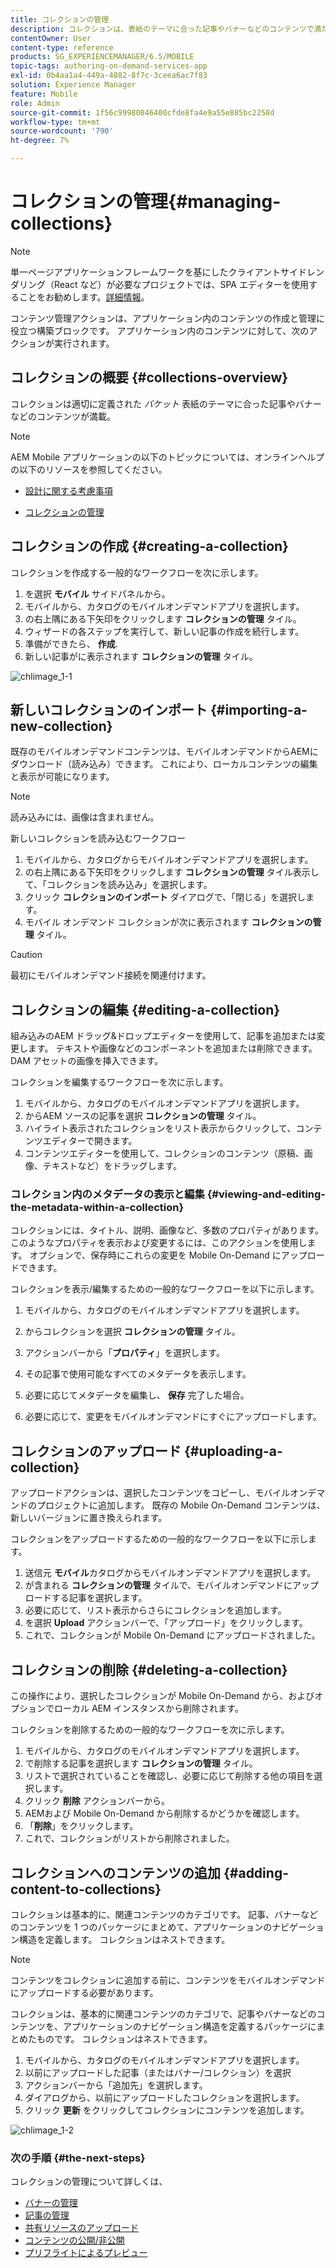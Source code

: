 ```yaml
---
title: コレクションの管理
description: コレクションは、表紙のテーマに合った記事やバナーなどのコンテンツで満たされた、明確に定義されたバケットを表します。 このページでは、この機能について詳しく見ていきます。
contentOwner: User
content-type: reference
products: SG_EXPERIENCEMANAGER/6.5/MOBILE
topic-tags: authoring-on-demand-services-app
exl-id: 0b4aa1a4-449a-4882-8f7c-3ceea6ac7f83
solution: Experience Manager
feature: Mobile
role: Admin
source-git-commit: 1f56c99980846400cfde8fa4e9a55e885bc2258d
workflow-type: tm+mt
source-wordcount: '790'
ht-degree: 7%

---
```


# コレクションの管理{#managing-collections}

>[!NOTE]
>
>単一ページアプリケーションフレームワークを基にしたクライアントサイドレンダリング（React など）が必要なプロジェクトでは、SPA エディターを使用することをお勧めします。[詳細情報](/help/sites-developing/spa-overview.md)。

コンテンツ管理アクションは、アプリケーション内のコンテンツの作成と管理に役立つ構築ブロックです。 アプリケーション内のコンテンツに対して、次のアクションが実行されます。

## コレクションの概要 {#collections-overview}

コレクションは適切に定義された *バケット* 表紙のテーマに合った記事やバナーなどのコンテンツが満載。

>[!NOTE]
>
>AEM Mobile アプリケーションの以下のトピックについては、オンラインヘルプの以下のリソースを参照してください。
>
>* [設計に関する考慮事項](https://helpx.adobe.com/digital-publishing-solution/help/design-app.html)
>
>* [コレクションの管理](https://helpx.adobe.com/digital-publishing-solution/help/creating-collections.html)
>

## コレクションの作成 {#creating-a-collection}

コレクションを作成する一般的なワークフローを次に示します。

1. を選択 **モバイル** サイドパネルから。
1. モバイルから、カタログのモバイルオンデマンドアプリを選択します。
1. の右上隅にある下矢印をクリックします **コレクションの管理** タイル。
1. ウィザードの各ステップを実行して、新しい記事の作成を続行します。
1. 準備ができたら、 **作成**.
1. 新しい記事がに表示されます **コレクションの管理** タイル。

![chlimage_1-1](assets/chlimage_1-1.gif)

## 新しいコレクションのインポート {#importing-a-new-collection}

既存のモバイルオンデマンドコンテンツは、モバイルオンデマンドからAEMにダウンロード（読み込み）できます。 これにより、ローカルコンテンツの編集と表示が可能になります。

>[!NOTE]
>
>読み込みには、画像は含まれません。

新しいコレクションを読み込むワークフロー

1. モバイルから、カタログからモバイルオンデマンドアプリを選択します。
1. の右上隅にある下矢印をクリックします **コレクションの管理** タイル表示して、「コレクションを読み込み」を選択します。
1. クリック **コレクションのインポート** ダイアログで、「閉じる」を選択します。
1. モバイル オンデマンド コレクションが次に表示されます **コレクションの管理** タイル。

>[!CAUTION]
>
>最初にモバイルオンデマンド接続を関連付けます。

## コレクションの編集 {#editing-a-collection}

組み込みのAEM ドラッグ&amp;ドロップエディターを使用して、記事を追加または変更します。 テキストや画像などのコンポーネントを追加または削除できます。 DAM アセットの画像を挿入できます。

コレクションを編集するワークフローを次に示します。

1. モバイルから、カタログのモバイルオンデマンドアプリを選択します。
1. からAEM ソースの記事を選択 **コレクションの管理** タイル。
1. ハイライト表示されたコレクションをリスト表示からクリックして、コンテンツエディターで開きます。
1. コンテンツエディターを使用して、コレクションのコンテンツ（原稿、画像、テキストなど）をドラッグします。

### コレクション内のメタデータの表示と編集 {#viewing-and-editing-the-metadata-within-a-collection}

コレクションには、タイトル、説明、画像など、多数のプロパティがあります。 このようなプロパティを表示および変更するには、このアクションを使用します。 オプションで、保存時にこれらの変更を Mobile On-Demand にアップロードできます。

コレクションを表示/編集するための一般的なワークフローを以下に示します。

1. モバイルから、カタログのモバイルオンデマンドアプリを選択します。
1. からコレクションを選択 **コレクションの管理** タイル。

1. アクションバーから「**プロパティ**」を選択します。
1. その記事で使用可能なすべてのメタデータを表示します。
1. 必要に応じてメタデータを編集し、 **保存** 完了した場合。
1. 必要に応じて、変更をモバイルオンデマンドにすぐにアップロードします。

## コレクションのアップロード {#uploading-a-collection}

アップロードアクションは、選択したコンテンツをコピーし、モバイルオンデマンドのプロジェクトに追加します。 既存の Mobile On-Demand コンテンツは、新しいバージョンに置き換えられます。

コレクションをアップロードするための一般的なワークフローを以下に示します。

1. 送信元 **モバイル**&#x200B;カタログからモバイルオンデマンドアプリを選択します。
1. が含まれる **コレクションの管理** タイルで、モバイルオンデマンドにアップロードする記事を選択します。
1. 必要に応じて、リスト表示からさらにコレクションを追加します。
1. を選択 **Upload** アクションバーで、「アップロード」をクリックします。
1. これで、コレクションが Mobile On-Demand にアップロードされました。

## コレクションの削除 {#deleting-a-collection}

この操作により、選択したコレクションが Mobile On-Demand から、およびオプションでローカル AEM インスタンスから削除されます。

コレクションを削除するための一般的なワークフローを次に示します。

1. モバイルから、カタログのモバイルオンデマンドアプリを選択します。
1. で削除する記事を選択します **コレクションの管理** タイル。
1. リストで選択されていることを確認し、必要に応じて削除する他の項目を選択します。
1. クリック **削除** アクションバーから。
1. AEMおよび Mobile On-Demand から削除するかどうかを確認します。
1. 「**削除**」をクリックします。
1. これで、コレクションがリストから削除されました。

## コレクションへのコンテンツの追加 {#adding-content-to-collections}

コレクションは基本的に、関連コンテンツのカテゴリです。 記事、バナーなどのコンテンツを 1 つのパッケージにまとめて、アプリケーションのナビゲーション構造を定義します。 コレクションはネストできます。

>[!NOTE]
>
>コンテンツをコレクションに追加する前に、コンテンツをモバイルオンデマンドにアップロードする必要があります。

コレクションは、基本的に関連コンテンツのカテゴリで、記事やバナーなどのコンテンツを、アプリケーションのナビゲーション構造を定義するパッケージにまとめたものです。 コレクションはネストできます。

1. モバイルから、カタログのモバイルオンデマンドアプリを選択します。
1. 以前にアップロードした記事（またはバナー/コレクション）を選択
1. アクションバーから「追加先」を選択します。
1. ダイアログから、以前にアップロードしたコレクションを選択します。
1. クリック **更新** をクリックしてコレクションにコンテンツを追加します。

![chlimage_1-2](assets/chlimage_1-2.gif)

### 次の手順 {#the-next-steps}

コレクションの管理について詳しくは、

* [バナーの管理](/help/mobile/mobile-on-demand-managing-banners.md)
* [記事の管理](/help/mobile/mobile-on-demand-managing-articles.md)
* [共有リソースのアップロード](/help/mobile/mobile-on-demand-shared-resources.md)
* [コンテンツの公開/非公開](/help/mobile/mobile-on-demand-publishing-unpublishing.md)
* [プリフライトによるプレビュー](/help/mobile/aem-mobile-manage-ondemand-services.md)
